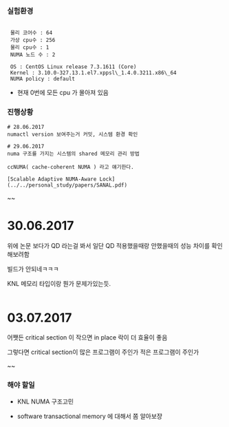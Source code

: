 ### 실험환경
~~~

 물리 코어수 : 64
 가상 cpu수 : 256
 물리 cpu수 : 1
 NUMA 노드 수 : 2

 OS : CentOS Linux release 7.3.1611 (Core)
 Kernel : 3.10.0-327.13.1.el7.xppsl\_1.4.0.3211.x86\_64
 NUMA policy : default

~~~

* 현재 0번에 모든 cpu 가 몰아져 있음

### 진행상황

~~~
# 28.06.2017
numactl version 보여주는거 커밋, 시스템 환경 확인
~~~

~~~
# 29.06.2017
numa 구조를 가지는 시스템의 shared 메모리 관리 방법

ccNUMA( cache-coherent NUMA ) 라고 얘기한다.

[Scalable Adaptive NUMA-Aware Lock](../../personal_study/papers/SANAL.pdf)
~~~

~~
# 30.06.2017

위에 논문 보다가 QD 라는걸 봐서 일단 QD 적용했을때랑 안했을때의 성능 차이를 확인해보려함

빌드가 안되네ㅋㅋㅋ

KNL 메모리 타입이랑 뭔가 문제가있는듯.
~~~

~~~
# 03.07.2017

어쨋든 critical section 이 작으면 in place 락이 더 효율이 좋음

그렇다면 critical section이 많은 프로그램이 주인가 적은 프로그램이 주인가



~~

### 해야 할일

* KNL NUMA 구조고민

* software transactional memory 에 대해서 쫌 알아보쟝

